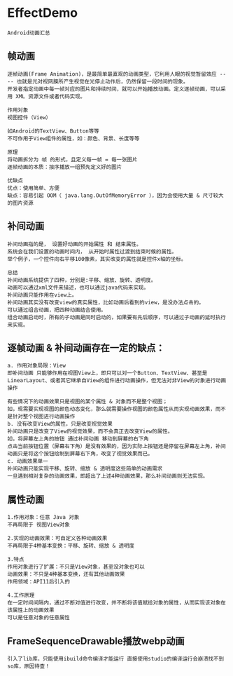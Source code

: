 # EffectDemo
    Android动画汇总


## 帧动画
    逐帧动画(Frame Animation)，是最简单最直观的动画类型，它利用人眼的视觉暂留效应 ---- 也就是光对视网膜所产生视觉在光停止动作后，仍然保留一段时间的现象。
    开发者指定动画中每一帧对应的图片和持续时间，就可以开始播放动画。定义逐帧动画，可以采用 XML 资源文件或者代码实现。
    
    作用对象
    视图控件（View）
    
    如Android的TextView、Button等等
    不可作用于View组件的属性，如：颜色、背景、长度等等
    
    原理
    将动画拆分为 帧 的形式，且定义每一帧 = 每一张图片
    逐帧动画的本质：按序播放一组预先定义好的图片
    
    优缺点
    优点：使用简单、方便
    缺点：容易引起 OOM（ java.lang.OutOfMemoryError ），因为会使用大量 & 尺寸较大的图片资源
    
## 补间动画
    补间动画指的是， 设置好动画的开始属性 和 结束属性。 
    系统会在我们设置的动画时间内， 从开始时属性过渡到结束时候的属性。
    举个例子，一个控件向右平移100像素，其实改变的属性就是控件x轴的坐标。
    
    总结  
    补间动画系统提供了四种，分别是:平移、缩放、旋转、透明度。
    动画可以通过xml文件来描述，也可以通过java代码来实现。
    补间动画只能作用在view上。
    补间动画其实没有改变view的真实属性，比如动画后看到的view，是没办法点击的。
    可以通过组合动画，把四种动画结合使用。
    组合动画启动时，所有的子动画是同时启动的，如果要有先后顺序，可以通过子动画的延时执行来实现。
    
    
## 逐帧动画 & 补间动画存在一定的缺点：
    a. 作用对象局限：View
    即补间动画 只能够作用在视图View上，即只可以对一个Button、TextView、甚至是LinearLayout、或者其它继承自View的组件进行动画操作，但无法对非View的对象进行动画操作
    
    有些情况下的动画效果只是视图的某个属性 & 对象而不是整个视图；
    如，现需要实现视图的颜色动态变化，那么就需要操作视图的颜色属性从而实现动画效果，而不是针对整个视图进行动画操作
    b. 没有改变View的属性，只是改变视觉效果
    补间动画只是改变了View的视觉效果，而不会真正去改变View的属性。
    如，将屏幕左上角的按钮 通过补间动画 移动到屏幕的右下角
    点击当前按钮位置（屏幕右下角）是没有效果的，因为实际上按钮还是停留在屏幕左上角，补间动画只是将这个按钮绘制到屏幕右下角，改变了视觉效果而已。
    c. 动画效果单一
    补间动画只能实现平移、旋转、缩放 & 透明度这些简单的动画需求
    一旦遇到相对复杂的动画效果，即超出了上述4种动画效果，那么补间动画则无法实现。

## 属性动画
    1.作用对象：任意 Java 对象
    不再局限于 视图View对象
    
    2.实现的动画效果：可自定义各种动画效果
    不再局限于4种基本变换：平移、旋转、缩放 & 透明度
    
    3.特点
    作用对象进行了扩展：不只是View对象，甚至没对象也可以
    动画效果：不只是4种基本变换，还有其他动画效果
    作用领域：API11后引入的
    
    4.工作原理
    在一定时间间隔内，通过不断对值进行改变，并不断将该值赋给对象的属性，从而实现该对象在该属性上的动画效果
    可以是任意对象的任意属性

## FrameSequenceDrawable播放webp动画
    引入了lib库，只能使用ibuild命令编译才能运行 直接使用studio的编译运行会崩溃找不到so库，原因待查！
